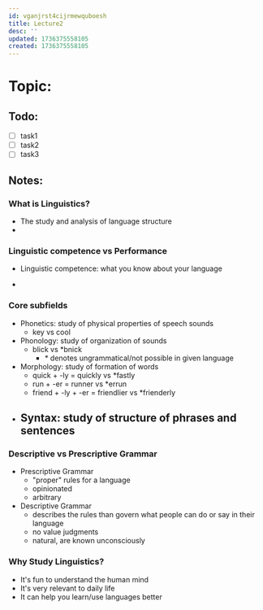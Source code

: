 ```yaml
---
id: vganjrst4cijrmewquboesh
title: Lecture2
desc: ''
updated: 1736375558105
created: 1736375558105
---
```

# Topic: 

## Todo:
- [ ] task1
- [ ] task2
- [ ] task3

## Notes:
### What is Linguistics?
- The study and analysis of language structure
- 
### Linguistic competence vs Performance
- Linguistic competence: what you know about your language

- 
### Core subfields
- Phonetics: study of physical properties of speech sounds
    - key vs cool
- Phonology: study of organization of sounds
    - blick vs *bnick
        - \* denotes ungrammatical/not possible in given language
- Morphology: study of formation of words
    - quick + -ly = quickly vs *fastly
    - run + -er = runner vs *errun
    - friend + -ly + -er = friendlier vs *frienderly
- Syntax: study of structure of phrases and sentences
    -
### Descriptive vs Prescriptive Grammar
- Prescriptive Grammar
    - "proper" rules for a language
    - opinionated
    - arbitrary
- Descriptive Grammar
    - describes the rules than govern what people can do or say in their language
    - no value judgments
    - natural, are known unconsciously 
### Why Study Linguistics?
- It's fun to understand the human mind
- It's very relevant to daily life
- It can help you learn/use languages better